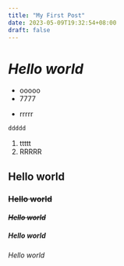 ```yaml
---
title: "My First Post"
date: 2023-05-09T19:32:54+08:00
draft: false
---
```

# _Hello world_
- ooooo
- 7777
* rrrrr
```Markdown =
ddddd
```
1. ttttt
2. RRRRR
## **Hello world**
### ~~Hello world~~
#### ~~**_Hello world_**~~
##### Hello world
###### Hello world



